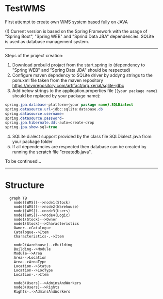 # TestWMS
First attempt to create own WMS system based fully on JAVA

(!) Current version is based on the Spring Framework with the usage of "Spring Boot", "Spring WEB" and "Sprind Data JBA" dependencies.
SQLite is used as database management system.

*****************************************************
Steps of the project creation:

1) Download prebuild projact from the start.spring.io (dependency to "Spring WEB" and "Spring Data JBA" should be respected)
2) Configure maven depndency to SQLite driver by addyng strings to the pom.xml file taken from the maven repository
    https://mvnrepository.com/artifact/org.xerial/sqlite-jdbc
3) Add below strings to the application.properties file (`{your package name}` should be replaced by your package name):
```Java
spring.jpa.database-platform={your package name}.SQLDialect
spring.datasource.url=jdbc:sqlite:database.db
spring.datasource.username=
spring.datasource.password=
spring.jpa.hibernate.ddl-auto=create-drop
spring.jpa.show-sql=true
```
4) SQLite dialect support provided by the class file SQLDialect.java from your package folder
5) If all dependencies are respected then database can be created by running the scratch file "createdb.java".

To be continued...

*****************************************************
# Structure

```mermaid
  graph TB
    node([WMS])-->node1(Stock)
    node([WMS])-->node2(Warehouse)
    node([WMS])-->node3(Users)
    node([WMS])-->node4(Logic)
    node1(Stock)-->Owner
    node1(Stock)-->Characteristics
    Owner-->Catalogue
    Catalogue-->Item
    Characteristics-.->Item
    
    node2(Warehouse)-->Building
    Building-->Module
    Module-->Area
    Area-->Location
    Area-->AreaType
    Location-->Status
    Location-->LocType
    Location-.->Item
    
    node3(Users)-->AdminsAndWorkers
    node3(Users)-->Rights
    Rights-.->AdminsAndWorkers
    

